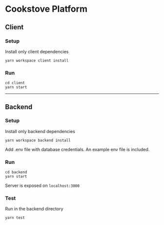 # Cookstove Platform

## Client

### Setup

Install only client dependencies

```
yarn workspace client install
```

### Run

```
cd client
yarn start
```

---


## Backend

### Setup

Install only backend dependencies

```
yarn workspace backend install
```

Add .env file with database credentials. An example env file is included.

### Run

```
cd backend
yarn start
```


Server is exposed on
`localhost:3000`


### Test

Run in the backend directory

```
yarn test
```
